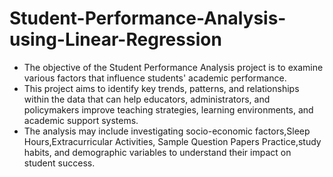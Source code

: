 # Student-Performance-Analysis-using-Linear-Regression
 * The objective of the Student Performance Analysis project is to examine various factors that influence students' academic performance. 
 * This project aims to identify key trends, patterns, and relationships within the data that can help educators, administrators, and policymakers improve teaching strategies, learning environments, and academic support systems. 
 * The analysis may include investigating socio-economic factors,Sleep Hours,Extracurricular Activities, Sample Question Papers Practice,study habits, and demographic variables to understand their impact on student success.
